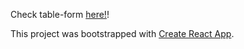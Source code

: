 Check table-form [here!](https://cuteshaun.github.io/table-form/)!

This project was bootstrapped with [Create React App](https://github.com/facebook/create-react-app).
